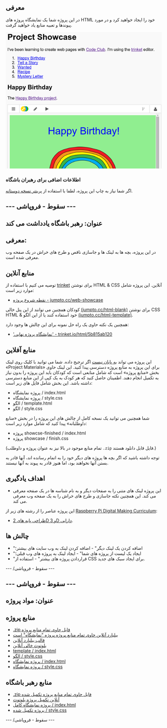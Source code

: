 ## معرفی

در این پروژه شما یک نمایشگاه پروژه های HTML خود را ایجاد خواهید کرد و در مورد پیوندها و تعبیه منابع یاد خواهید گرفت.

![تصویری](images/showcase-intro.png)

### اطلاعات اضافی برای رهبران باشگاه

اگر شما نیاز به چاپ این پروژه، لطفا با استفاده از [پرینتر نسخه دوستانه](https://projects.raspberrypi.org/en/projects/project-showcase/print).

## \--- سقوط - فروپاشی \---

## عنوان: رهبر باشگاه یادداشت می کند

## معرفی:

در این پروژه، بچه ها به لینک ها و جاسازی ناقص و طرح های خراش در یک صفحه وب معرفی شده است.

## منابع آنلاین

توصیه می کنیم با استفاده از [trinket](https://trinket.io/) برای نوشتن HTML & CSS آنلاین. این پروژه شامل موارد زیر است:

* [نقطه شروع پروژه - jumpto.cc/web-showcase](http://jumpto.cc/web-showcase)

کودکان همچنین می توانند از این پنل خالی [(jumpto.cc/html-blank)](http://jumpto.cc/html-blank) برای نوشتن CSS HTML & خود استفاده کنند یا از این الگو [(jumpto.cc/html-template)](http://jumpto.cc/html-template).

همچنین یک نکته حاوی یک راه حل نمونه برای این چالش ها وجود دارد:

* ['نمایشگاه پروژه نهایی' - trinket.io/html/5b815ab120](https://trinket.io/html/5b815ab120)

## منابع آفلاین

این پروژه می تواند [به پایان نیست](https://www.codeclubprojects.org/en-GB/resources/webdev-working-offline/) اگر ترجیح داده. شما می توانید با کلیک روی لینک «Project Materials» برای این پروژه به منابع پروژه دسترسی پیدا کنید. این لینک حاوی بخش «منابع پروژه» است که شامل منابعی است که کودکان باید این پروژه را بدون نیاز به تکمیل انجام دهند. اطمینان حاصل کنید که هر کودک به یک کپی از این منابع دسترسی داشته باشد. این بخش شامل فایل های زیر است:

* پروژه نمایشگاه / index.html
* پروژه نمایشگاه / style.css
* الگو / template.html
* الگو / style.css

شما همچنین می توانید یک نسخه کامل از چالش های این پروژه را در بخش «منابع داوطلبانه» پیدا کنید که شامل موارد زیر است:

* پروژه showcse-finished / index.html
* پروژه showcase / finish.css

(تمام منابع موجود در بالا نیز به عنوان پروژه و داوطلب `.zip` فایل قابل دانلود هستند.)

توجه داشته باشید که اگر بچه ها پروژه های دیگر خود را به اتمام رسانده اند، آنها قادر به بستن آنها نخواهند بود، اما هنوز قادر به پیوند به آنها نیستند.

## اهداف یادگیری

* این پروژه لینک های متنی را به صفحات دیگر و به نام شناسه ها در یک صفحه معرفی می کند. این همچنین نکته جاسازی و طرح های خراش را به یک صفحه وب معرفی می کند. 

این پروژه عناصر را از رشته های زیر از [Raspberry Pi Digital Making Curriculum](http://rpf.io/curriculum):

* [طراحی پایه های 2D و 3D دارایی](https://www.raspberrypi.org/curriculum/design/creator).

## چالش ها

* "اضافه کردن یک لینک دیگر" - اضافه کردن لینک به وب سایت های بیشتر؛
* "ایجاد یک لیست از پروژه های شما" - ایجاد لینک به پروژه های وب قبلی؛
* "قراردادن پروژه های بیشتر" - استفاده از CSS برای ایجاد سبک های جدید.

\--- /سقوط - فروپاشی \---

## \--- سقوط - فروپاشی \---

## عنوان: مواد پروژه

## منابع پروژه

* [.zip فایل حاوی تمام منابع پروژه](resources/showcase-project-resources.zip)
* [بیلیارد آنلاین حاوی تمام منابع پروژه پروژه "نمایشگاه" است](http://jumpto.cc/web-showcase)
* [قالب بیلیارد آنلاین](http://jumpto.cc/trinket-template)
* [بلوتوث خالی آنلاین](http://jumpto.cc/trinket-blank)
* [template / index.html](resources/template-index.html)
* [الگو / style.css](resources/template-style.css)
* [پروژه نمایشگاه / index.html](resources/project-showcase-index.html)
* [پروژه نمایشگاه / style.css](resources/project-showcase-style.css)

## منابع رهبر باشگاه

* [.zip فایل حاوی تمام منابع پروژه تکمیل شده](resources/showcase-volunteer-resources.zip)
* [آنلاین تکمیل پروژه بلوتوث](https://trinket.io/html/1d4d4c5ce1)
* [پروژه نمایشگاه کامل / index.html](resources/project-showcase-finished-index.html)
* [پروژه تکمیل شده / style.css](resources/project-showcase-finished-style.css)

\--- /سقوط - فروپاشی \---